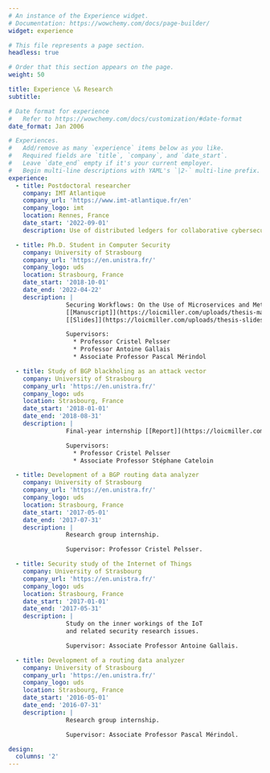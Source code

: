 ```yaml
---
# An instance of the Experience widget.
# Documentation: https://wowchemy.com/docs/page-builder/
widget: experience

# This file represents a page section.
headless: true

# Order that this section appears on the page.
weight: 50

title: Experience \& Research
subtitle:

# Date format for experience
#   Refer to https://wowchemy.com/docs/customization/#date-format
date_format: Jan 2006

# Experiences.
#   Add/remove as many `experience` items below as you like.
#   Required fields are `title`, `company`, and `date_start`.
#   Leave `date_end` empty if it's your current employer.
#   Begin multi-line descriptions with YAML's `|2-` multi-line prefix.
experience:
  - title: Postdoctoral researcher
    company: IMT Atlantique
    company_url: 'https://www.imt-atlantique.fr/en'
    company_logo: imt
    location: Rennes, France
    date_start: '2022-09-01'
    description: Use of distributed ledgers for collaborative cybersecurity.

  - title: Ph.D. Student in Computer Security
    company: University of Strasbourg
    company_url: 'https://en.unistra.fr/'
    company_logo: uds
    location: Strasbourg, France
    date_start: '2018-10-01'
    date_end: '2022-04-22'
    description: |
                Securing Workflows: On the Use of Microservices and Metagraphs to Prevent Data Exposures
                [[Manuscript]](https://loicmiller.com/uploads/thesis-manuscript.pdf)
                [[Slides]](https://loicmiller.com/uploads/thesis-slides.pdf)

                Supervisors:
                  * Professor Cristel Pelsser
                  * Professor Antoine Gallais
                  * Associate Professor Pascal Mérindol

  - title: Study of BGP blackholing as an attack vector
    company: University of Strasbourg
    company_url: 'https://en.unistra.fr/'
    company_logo: uds
    location: Strasbourg, France
    date_start: '2018-01-01'
    date_end: '2018-08-31'
    description: |
                Final-year internship [[Report]](https://loicmiller.com/uploads/master-thesis.pdf) [[Slides]](https://loicmiller.com/uploads/master-thesis-slides.pdf).

                Supervisors:
                  * Professor Cristel Pelsser
                  * Associate Professor Stéphane Cateloin

  - title: Development of a BGP routing data analyzer
    company: University of Strasbourg
    company_url: 'https://en.unistra.fr/'
    company_logo: uds
    location: Strasbourg, France
    date_start: '2017-05-01'
    date_end: '2017-07-31'
    description: |
                Research group internship.

                Supervisor: Professor Cristel Pelsser.

  - title: Security study of the Internet of Things
    company: University of Strasbourg
    company_url: 'https://en.unistra.fr/'
    company_logo: uds
    location: Strasbourg, France
    date_start: '2017-01-01'
    date_end: '2017-05-31'
    description: |
                Study on the inner workings of the IoT
                and related security research issues.

                Supervisor: Associate Professor Antoine Gallais.

  - title: Development of a routing data analyzer
    company: University of Strasbourg
    company_url: 'https://en.unistra.fr/'
    company_logo: uds
    location: Strasbourg, France
    date_start: '2016-05-01'
    date_end: '2016-07-31'
    description: |
                Research group internship.

                Supervisor: Associate Professor Pascal Mérindol.

design:
  columns: '2'
---
```


